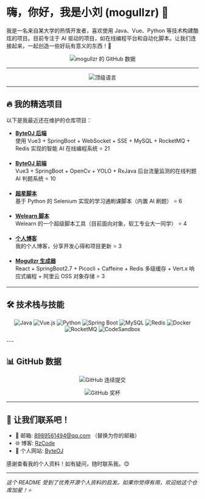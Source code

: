 # 嗨，你好，我是小刘 (mogullzr) 👋

我是一名来自某大学的热情开发者，喜欢使用 Java、Vue、Python 等技术构建酷炫的项目。目前专注于 AI 驱动的项目，如在线编程平台和自动化脚本。让我们连接起来，一起创造一些好玩有意义的东西！🚀

<p align="center">
  <img src="https://github-readme-stats.vercel.app/api?username=mogullzr&show_icons=true&theme=dark&hide_border=true&bg_color=0d1117&title_color=ffffff&text_color=9ea5b3&hide=stars,commits,prs,issues&width=100%" alt="mogullzr 的 GitHub 数据" />
</p>

---

<p align="center">
  <img src="https://github-readme-stats.vercel.app/api/top-langs/?username=mogullzr&layout=compact&theme=dark&hide_border=true&bg_color=0d1117&title_color=ffffff&text_color=9ea5b3&width=100%" alt="顶级语言" />
</p>

---

## 🔥 我的精选项目

以下是我最近还在维护的仓库项目：

- **[ByteOJ 后端](https://github.com/mogullzr/byteoj_backend)**  
  使用 Vue3 + SpringBoot + WebSocket + SSE + MySQL + RocketMQ + Redis 实现的智能 AI 在线编程系统 ⭐ 21

- **[ByteOJ 前端](https://github.com/mogullzr/byteoj_fronted)**  
  Vue3 + SpringBoot + OpenCv + YOLO + RxJava 后台流量监测的在线判题 AI 判题系统 ⭐ 10

- **[超星脚本](https://github.com/mogullzr/chaoxingScript)**  
  基于 Python 的 Selenium 实现的学习通刷课脚本（内置 AI 刷题） ⭐ 6

- **[Welearn 脚本](https://github.com/mogullzr/Welearn_Script)**  
  Welearn 的一个超级脚本工具（目前面向对象，软工专业大一同学） ⭐ 4

- **[个人博客](https://github.com/mogullzr/mogullzr.github.io)**  
  我的个人博客，分享开发心得和项目更新 ⭐ 3

- **[Mogullzr 生成器](https://github.com/mogullzr/mogullzr-generater)**  
  React + SpringBoot2.7 + Picocli + Caffeine + Redis 多级缓存 + Vert.x 响应式编程 + 阿里云 OSS 对象存储 ⭐ 3

---

## 🛠️ 技术栈与技能

<div align="center">

![Java](https://img.shields.io/badge/-Java-EA2329?style=flat-square&logo=java&logoColor=white)
![Vue.js](https://img.shields.io/badge/-Vue.js-4FC08D?style=flat-square&logo=vue.js&logoColor=white)
![Python](https://img.shields.io/badge/-Python-3776AB?style=flat-square&logo=python&logoColor=white)
![Spring Boot](https://img.shields.io/badge/-Spring%20Boot-6DB33F?style=flat-square&logo=spring&logoColor=white)
![MySQL](https://img.shields.io/badge/-MySQL-4479A1?style=flat-square&logo=mysql&logoColor=white)
![Redis](https://img.shields.io/badge/-Redis-CC0000?style=flat-square&logo=redis&logoColor=white)
![Docker](https://img.shields.io/badge/-Docker-2496ED?style=flat-square&logo=docker&logoColor=white)
![RocketMQ](https://img.shields.io/badge/-RocketMQ-000000?style=flat-square&logo=apache-rocketmq&logoColor=white)
![CodeSandbox](https://img.shields.io/badge/-CodeSandbox-000000?style=flat-square&logo=codesandbox&logoColor=white)

</div>
---

## 📊 GitHub 数据

<p align="center">
  <img src="https://github-readme-streak-stats.herokuapp.com/?user=mogullzr&theme=dark&hide_border=true&background=0d1117&stroke=ffffff&ring=ffffff&fire=ffffff&currStreakLabel=ffffff" alt="GitHub 连续提交" />
</p>

<p align="center">
  <img src="https://github-profile-trophy.vercel.app/?username=mogullzr&theme=radical&no-frame=true&no-bg=true&margin-w=4" alt="GitHub 奖杯" />
</p>

---

## 💬 让我们联系吧！

- 📧 邮箱: [8989561494@qq.com](mailto:mogullzr@example.com) （替换为你的邮箱）
- 🌐 博客: [RzCode](https://rzcode.top)
- 📱 个人网站: [ByteOJ](https://www.byteoj.com)

感谢查看我的个人资料！如有疑问，随时联系我。😊

---

*这个 README 受到了优秀开源个人资料的启发。如果你觉得有用，欢迎给这个仓库加星！⭐*

